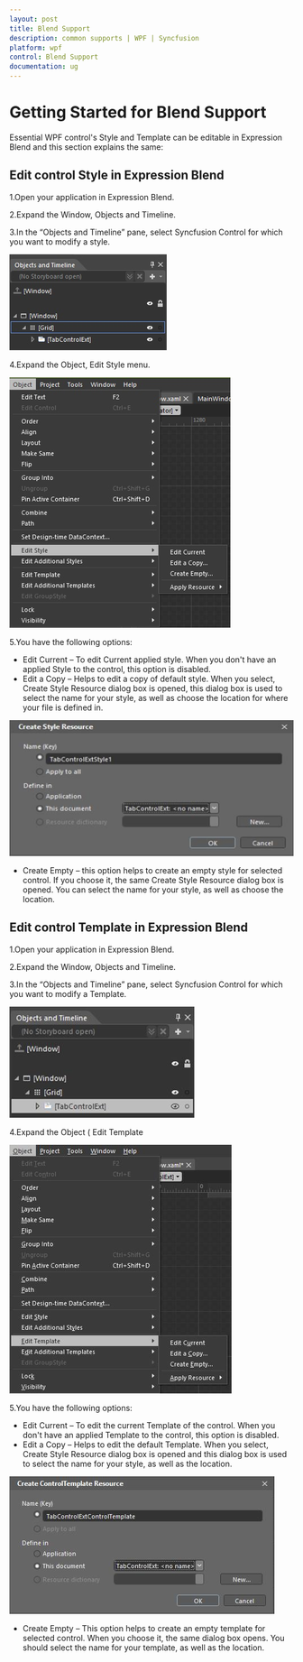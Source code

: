 ```yaml
---
layout: post
title: Blend Support
description: common supports | WPF | Syncfusion
platform: wpf
control: Blend Support
documentation: ug
---
```


# Getting Started for Blend Support

Essential WPF control's Style and Template can be editable in Expression Blend and this section explains the same:

## Edit control Style in Expression Blend

1.Open your application in Expression Blend. 

2.Expand the Window, Objects and Timeline.

3.In the “Objects and Timeline” pane, select Syncfusion Control for which you want to modify a style.

![](Blend-Support_images/GettingStarted_img1.jpeg)


4.Expand the Object, Edit Style menu.

![](Blend-Support_images/GettingStarted_img2.jpeg)


5.You have the following options:

   * Edit Current – To edit Current applied style. When you don't have an applied Style to the control, this option is disabled.
   * Edit a Copy – Helps to edit a copy of default style. When you select, Create Style Resource dialog box is opened, this dialog box is used to select the name for your style, as well as choose the location for where your file is defined in. 

![](Blend-Support_images/GettingStarted_img3.jpeg)


   * Create Empty – this option helps to create an empty style for selected control. If you choose it, the same Create Style Resource dialog box is opened. You can select the name for your style, as well as choose the location.

## Edit control Template in Expression Blend

1.Open your application in Expression Blend. 

2.Expand the Window, Objects and Timeline.

3.In the “Objects and Timeline” pane, select Syncfusion Control for which you want to modify a Template.

![](Blend-Support_images/GettingStarted_img4.jpeg)


4.Expand the Object (  Edit Template

![](Blend-Support_images/GettingStarted_img5.jpeg)


5.You have the following options:

* Edit Current – To edit the current Template of the control. When you don't have an applied Template to the control, this option is disabled.
* Edit a Copy – Helps to edit the default Template. When you select, Create Style Resource dialog box is opened and this dialog box is used to select the name for your style, as well as the location.

![](Blend-Support_images/GettingStarted_img6.jpeg)


* Create Empty – This option helps to create an empty template for selected control. When you choose it, the same dialog box opens. You should select the name for your template, as well as the location.

